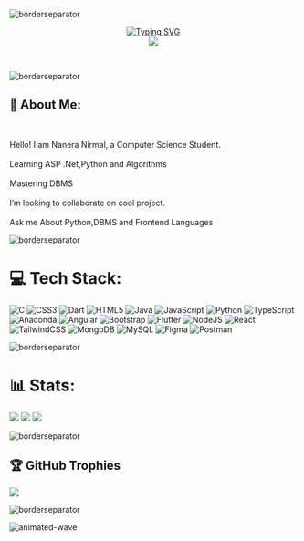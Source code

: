 
![borderseparator](https://github.com/Ctoic/Ctoic/assets/90936436/b0885c98-6e49-4365-93f1-fd2fcaed194c)

<p align="center">
<a href="https://github.com/NirmalHNanera">
    <img src="https://readme-typing-svg.demolab.com?font=Georgia&size=18&duration=2000&pause=100&multiline=true&width=500&height=80&lines=Nirmal+Nanera;Full Stack +Developer+.NET Developer + %7C+B.Tech+Student+%7C+Passionate;Data+Structure+%7C+Algorithm+%7C+Python" alt="Typing SVG" />
</a>
<br>
<a href="https://github.com/NirmalHNanera">
    <img src="https://github-stats-alpha.vercel.app/api?username=NirmalHNanera&cc=22272e&tc=37BCF6&ic=fff&bc=0000">
</a>
    </p>
<br>

![borderseparator](https://github.com/Ctoic/Ctoic/assets/90936436/b0885c98-6e49-4365-93f1-fd2fcaed194c)

<h2> 💫 About Me:
</h2><br>

Hello! I am Nanera Nirmal, a Computer Science Student.<br><br>Learning ASP .Net,Python and Algorithms<br><br>Mastering DBMS<br><br>I’m looking to collaborate on cool project.<br><br>Ask me About Python,DBMS and Frontend Languages<br>

![borderseparator](https://github.com/Ctoic/Ctoic/assets/90936436/b0885c98-6e49-4365-93f1-fd2fcaed194c)


# 💻 Tech Stack:
![C](https://img.shields.io/badge/c-%2300599C.svg?style=plastic&logo=c&logoColor=white) ![CSS3](https://img.shields.io/badge/css3-%231572B6.svg?style=plastic&logo=css3&logoColor=white) ![Dart](https://img.shields.io/badge/dart-%230175C2.svg?style=plastic&logo=dart&logoColor=white) ![HTML5](https://img.shields.io/badge/html5-%23E34F26.svg?style=plastic&logo=html5&logoColor=white) ![Java](https://img.shields.io/badge/java-%23ED8B00.svg?style=plastic&logo=java&logoColor=white) ![JavaScript](https://img.shields.io/badge/javascript-%23323330.svg?style=plastic&logo=javascript&logoColor=%23F7DF1E) ![Python](https://img.shields.io/badge/python-3670A0?style=plastic&logo=python&logoColor=ffdd54) ![TypeScript](https://img.shields.io/badge/typescript-%23007ACC.svg?style=plastic&logo=typescript&logoColor=white) ![Anaconda](https://img.shields.io/badge/Anaconda-%2344A833.svg?style=plastic&logo=anaconda&logoColor=white) ![Angular](https://img.shields.io/badge/angular-%23DD0031.svg?style=plastic&logo=angular&logoColor=white) ![Bootstrap](https://img.shields.io/badge/bootstrap-%23563D7C.svg?style=plastic&logo=bootstrap&logoColor=white) ![Flutter](https://img.shields.io/badge/Flutter-%2302569B.svg?style=plastic&logo=Flutter&logoColor=white) ![NodeJS](https://img.shields.io/badge/node.js-6DA55F?style=plastic&logo=node.js&logoColor=white) ![React](https://img.shields.io/badge/react-%2320232a.svg?style=plastic&logo=react&logoColor=%2361DAFB) ![TailwindCSS](https://img.shields.io/badge/tailwindcss-%2338B2AC.svg?style=plastic&logo=tailwind-css&logoColor=white) ![MongoDB](https://img.shields.io/badge/MongoDB-%234ea94b.svg?style=plastic&logo=mongodb&logoColor=white) ![MySQL](https://img.shields.io/badge/mysql-%2300f.svg?style=plastic&logo=mysql&logoColor=white) 	![Figma](https://img.shields.io/badge/figma-%23F24E1E.svg?style=plastic&logo=figma&logoColor=white) ![Postman](https://img.shields.io/badge/Postman-FF6C37?style=plastic&logo=postman&logoColor=white)

![borderseparator](https://github.com/Ctoic/Ctoic/assets/90936436/b0885c98-6e49-4365-93f1-fd2fcaed194c)

# 📊 Stats:
<!-- ![](https://github-readme-stats.vercel.app/api?username=NirmalHNanera&theme=tokyonight&hide_border=false&include_all_commits=false&count_private=false)<br/> -->
![](https://github-readme-streak-stats.herokuapp.com/?user=NirmalHNanera&theme=tokyonight&hide_border=false)
![](https://leetcard.jacoblin.cool/NirmalHNanera?animation=true)
![](http://github-profile-summary-cards.vercel.app/api/cards/profile-details?username=NirmalHNanera&theme=dracula) 
<!-- ![](https://github-readme-stats.vercel.app/api/top-langs/?username=NirmalHNanera&theme=tokyonight&hide_border=false&include_all_commits=false&count_private=false&layout=compact) -->

![borderseparator](https://github.com/Ctoic/Ctoic/assets/90936436/b0885c98-6e49-4365-93f1-fd2fcaed194c)



## 🏆 GitHub Trophies
![](https://github-profile-trophy.vercel.app/?username=NirmalHNanera&theme=tokyonight&no-frame=false&no-bg=false&margin-w=4)

![borderseparator](https://github.com/Ctoic/Ctoic/assets/90936436/b0885c98-6e49-4365-93f1-fd2fcaed194c)

<!-- ## 🐦 Latest Tweet

<!--My Stats:

![](http://github-profile-summary-cards.vercel.app/api/cards/profile-details?username=NirmalHNanera&theme=dracula) 

![](http://github-profile-summary-cards.vercel.app/api/cards/repos-per-language?username=NirmalHNanera&theme=dracula) 
![](http://github-profile-summary-cards.vercel.app/api/cards/most-commit-language?username=NirmalHNanera&theme=dracula)

---
[![](https://visitcount.itsvg.in/api?id=NirmalHNanera&icon=0&color=0)](https://visitcount.itsvg.in)--!>

<!-- Proudly created with GPRM ( https://gprm.itsvg.in ) -->

![animated-wave](https://github.com/Ctoic/Ctoic/assets/90936436/f12da875-8704-4e89-80f8-31c42713adec)
